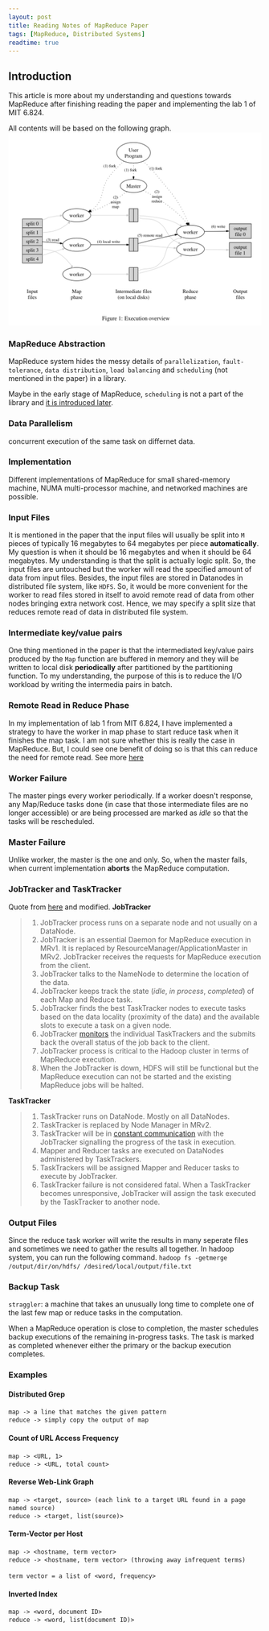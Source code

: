 ```yaml
---
layout: post
title: Reading Notes of MapReduce Paper
tags: [MapReduce, Distributed Systems]
readtime: true
---
```


## Introduction

This article is more about my understanding and questions towards MapReduce after finishing reading the paper and implementing the lab 1 of MIT 6.824.

All contents will be based on the following graph.
![Execution overview](../assets/img/MapReduce/MapReduce.jpeg)

### MapReduce Abstraction
MapReduce system hides the messy details of `parallelization`, `fault-tolerance`, `data distribution`, `load balancing` and `scheduling` (not mentioned in the paper) in a library.

Maybe in the early stage of MapReduce, `scheduling` is not a part of the library and [it is introduced later](https://www.geeksforgeeks.org/hadoop-schedulers-and-types-of-schedulers/).

### Data Parallelism
concurrent execution of the same task on differnet data.

### Implementation
Different implementations of MapReduce for small shared-memory machine, NUMA multi-processor machine, and networked machines are possible.
### Input Files
It is mentioned in the paper that the input files will usually be split into `M` pieces of typically 16 megabytes to 64 megabytes per piece **automatically**. My question is when it should be 16 megabytes and when it should be 64 megabytes. My understanding is that the split is actually logic split. So, the input files are untouched but the worker will read the specified amount of data from input files. Besides, the input files are stored in Datanodes in distributed file system, like `HDFS`. So, it would be more convenient for the worker to read files stored in itself to avoid remote read of data from other nodes bringing extra network cost. Hence, we may specify a split size that reduces remote read of data in distributed file system.

### Intermediate key/value pairs
One thing mentioned in the paper is that the intermediated key/value pairs produced by the `Map` function are buffered in memory and they will be written to local disk **periodically** after partitioned by the partitioning function. To my understanding, the purpose of this is to reduce the I/O workload by writing the intermedia pairs in batch. 

### Remote Read in Reduce Phase
In my implementation of lab 1 from MIT 6.824, I have implemented a strategy to have the worker in map phase to start reduce task when it finishes the map task. I am not sure whether this is really the case in MapReduce. But, I could see one benefit of doing so is that this can reduce the need for remote read. See more [here](#jobtracker-and-tasktracker)

### Worker Failure
The master pings every worker periodically. If a worker doesn't response, any Map/Reduce tasks done (in case that those intermediate files are no longer accessible) or are being processed are marked as *idle* so that the tasks will be rescheduled.
### Master Failure
Unlike worker, the master is the one and only. So, when the master fails, when current implementation **aborts** the MapReduce computation.

### JobTracker and TaskTracker
Quote from [here](https://stackoverflow.com/questions/46684091/in-hadoop-what-is-the-difference-and-relationship-between-jobtracker-tasktracker) and modified.
**JobTracker**
> 1. JobTracker process runs on a separate node and not usually on a DataNode.
> 2. JobTracker is an essential Daemon for MapReduce execution in MRv1. It is replaced by ResourceManager/ApplicationMaster in MRv2.
JobTracker receives the requests for MapReduce execution from the client.
> 3. JobTracker talks to the NameNode to determine the location of the data.
> 4. JobTracker keeps track the state (*idle*, *in process*, *completed*) of each Map and Reduce task.
> 4. JobTracker finds the best TaskTracker nodes to execute tasks based on the data locality (proximity of the data) and the available slots to execute a task on a given node.
> 5. JobTracker [monitors](#worker-failure) the individual TaskTrackers and the submits back the overall status of the job back to the client.
> 6. JobTracker process is critical to the Hadoop cluster in terms of MapReduce execution.
> 7. When the JobTracker is down, HDFS will still be functional but the MapReduce execution can not be started and the existing MapReduce jobs will be halted.

**TaskTracker**
> 1. TaskTracker runs on DataNode. Mostly on all DataNodes.
> 2. TaskTracker is replaced by Node Manager in MRv2.
> 3. TaskTracker will be in [constant communication](#worker-failure) with the JobTracker signalling the progress of the task in execution.
> 4. Mapper and Reducer tasks are executed on DataNodes administered by TaskTrackers.
> 5. TaskTrackers will be assigned Mapper and Reducer tasks to execute by JobTracker.
> 6. TaskTracker failure is not considered fatal. When a TaskTracker becomes unresponsive, JobTracker will assign the task executed by the TaskTracker to another node.

### Output Files
Since the reduce task worker will write the results in many seperate files and sometimes we need to gather the results all together. In hadoop system, you can run the following command. `hadoop fs -getmerge /output/dir/on/hdfs/ /desired/local/output/file.txt`


### Backup Task
`straggler`: a machine that takes an unusually long time to complete one of the last few map or reduce tasks in the computation.

When a MapReduce operation is close to completion, the master schedules backup executions of the remaining in-progress tasks. The task is marked as completed whenever either the primary or the backup execution completes.

### Examples

#### Distributed Grep
```
map -> a line that matches the given pattern
reduce -> simply copy the output of map
```

#### Count of URL Access Frequency
```
map -> <URL, 1>
reduce -> <URL, total count>
```

#### Reverse Web-Link Graph
```
map -> <target, source> (each link to a target URL found in a page named source)
reduce -> <target, list(source)>
```

#### Term-Vector per Host
```
map -> <hostname, term vector>
reduce -> <hostname, term vector> (throwing away infrequent terms)

term vector = a list of <word, frequency>
```

#### Inverted Index
```
map -> <word, document ID>
reduce -> <word, list(document ID)>
```